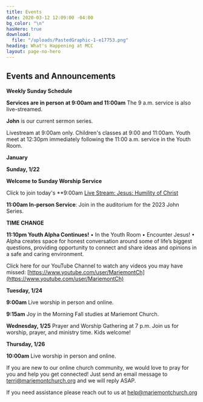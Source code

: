 ```yaml
---
title: Events
date: 2020-03-12 12:09:00 -04:00
bg_color: "\n"
hasHero: true
download:
  file: "/uploads/PastedGraphic-1-e17753.png"
heading: What's Happening at MCC
layout: page-no-hero
---
```


## Events and Announcements

**Weekly Sunday Schedule**

**Services are in person at 9:00am and 11:00am** The 9 a.m. service is also live-streamed.

**John** is our current sermon series.

Livestream at 9:00am only. Children's classes at 9:00 and 11:00am. Youth meet at 12:30pm immediately following the 11:00 a.m. service in the Youth Room.

**January**

**Sunday, 1/22** 

**Welcome to Sunday Worship Service** 

Click to join today's **9:00am [Live Stream: Jesus: Humility of Christ](https://youtu.be/xxYSRYhHtTU)

**11:00am In-person Service**: Join in the auditorium for the 2023 John Series.

**TIME CHANGE**

**11:10pm Youth Alpha Continues!** 
• In the Youth Room
• Encounter Jesus!
• Alpha creates space for honest conversation around some of life’s biggest questions, providing opportunity to connect and share ideas and opinions in a safe and caring environment.

Click here for our YouTube Channel to watch any videos you may have missed:
[https://www.youtube.com/user/MariemontCh](https://www.youtube.com/user/MariemontCh)

**Tuesday, 1/24**

**9:00am** Live worship in person and online.

**9:15am** Joy in the Morning Fall studies at Mariemont Church.

**Wednesday, 1/25** Prayer and Worship Gathering at 7 p.m.
Join us for worship, prayer, and ministry time. Kids welcome!

**Thursday, 1/26** 

**10:00am** Live worship in person and online.

If you are new to our online church community, we would love to pray for you and help you get connected! Just send an email message to [terri@mariemontchurch.org](http://terri@mariemontchurch.org) and we will reply ASAP.

If you need assistance please reach out to us at [help@mariemontchurch.org](http://help@mariemontchurch.org)